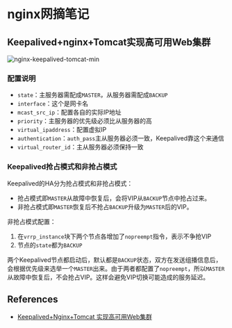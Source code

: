 # nginx网摘笔记

## Keepalived+nginx+Tomcat实现高可用Web集群
![nginx-keepalived-tomcat-min](https://www.wailian.work/images/2018/11/20/nginx-keepalived-tomcat-min.png)

### 配置说明
- `state`：主服务器需配成`MASTER`，从服务器需配成`BACKUP`
- `interface`：这个是网卡名
- `mcast_src_ip`：配置各自的实际IP地址
- `priority`：主服务器的优先级必须比从服务器的高
- `virtual_ipaddress`：配置虚拟IP
- `authentication`：`auth_pass`主从服务器必须一致，Keepalived靠这个来通信
- `virtual_router_id`：主从服务器必须保持一致

### Keepalived抢占模式和非抢占模式
Keepalived的HA分为抢占模式和非抢占模式：
- 抢占模式即`MASTER`从故障中恢复后，会将VIP从`BACKUP`节点中抢占过来。
- 非抢占模式即`MASTER`恢复后不抢占`BACKUP`升级为`MASTER`后的VIP。

非抢占模式配置：
1. 在`vrrp_instance`块下两个节点各增加了`nopreempt`指令，表示不争抢VIP
1. 节点的`state`都为`BACKUP`

两个Keepalived节点都启动后，默认都是`BACKUP`状态，双方在发送组播信息后，会根据优先级来选举一个`MASTER`出来。由于两者都配置了`nopreempt`，所以`MASTER`从故障中恢复后，不会抢占VIP。这样会避免VIP切换可能造成的服务延迟。

## References
- [Keepalived+Nginx+Tomcat 实现高可用Web集群](https://www.jianshu.com/p/bc34f9101c5e)